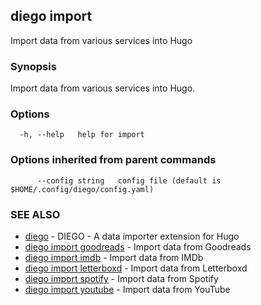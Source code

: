 ## diego import

Import data from various services into Hugo

### Synopsis

Import data from various services into Hugo.

### Options

```
  -h, --help   help for import
```

### Options inherited from parent commands

```
      --config string   config file (default is $HOME/.config/diego/config.yaml)
```

### SEE ALSO

* [diego](diego.md)	 - DIEGO - A data importer extension for Hugo
* [diego import goodreads](diego_import_goodreads.md)	 - Import data from Goodreads
* [diego import imdb](diego_import_imdb.md)	 - Import data from IMDb
* [diego import letterboxd](diego_import_letterboxd.md)	 - Import data from Letterboxd
* [diego import spotify](diego_import_spotify.md)	 - Import data from Spotify
* [diego import youtube](diego_import_youtube.md)	 - Import data from YouTube

